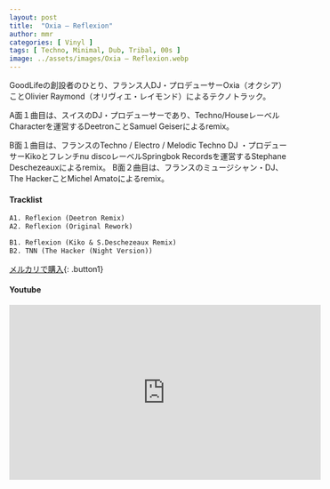 ```yaml
---
layout: post
title:  "Oxia – Reflexion"
author: mmr
categories: [ Vinyl ]
tags: [ Techno, Minimal, Dub, Tribal, 00s ]
image: ../assets/images/Oxia – Reflexion.webp
---
```


GoodLifeの創設者のひとり、フランス人DJ・プロデューサーOxia（オクシア）ことOlivier Raymond（オリヴィエ・レイモンド）によるテクノトラック。

A面１曲目は、スイスのDJ・プロデューサーであり、Techno/HouseレーベルCharacterを運営するDeetronことSamuel Geiserによるremix。

B面１曲目は、フランスのTechno / Electro / Melodic Techno DJ ・プロデューサーKikoとフレンチnu discoレーベルSpringbok Recordsを運営するStephane Deschezeauxによるremix。
B面２曲目は、フランスのミュージシャン・DJ、The HackerことMichel Amatoによるremix。

#### Tracklist
```md
A1. Reflexion (Deetron Remix)
A2. Reflexion (Original Rework)

B1. Reflexion (Kiko & S.Deschezeaux Remix)
B2. TNN (The Hacker (Night Version))
```

[メルカリで購入](https://jp.mercari.com/item/m31595514609?afid=6142608987){: .button1}

#### Youtube
<iframe width="560" height="315" src="https://www.youtube.com/embed/G1XVcvBGj88?si=Rvmd7pX56uMJd_lG" title="YouTube video player" frameborder="0" allow="accelerometer; autoplay; clipboard-write; encrypted-media; gyroscope; picture-in-picture; web-share" referrerpolicy="strict-origin-when-cross-origin" allowfullscreen></iframe>